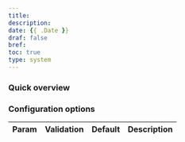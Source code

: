 ```yaml
---
title: 
description:
date: {{ .Date }}
draf: false
bref: 
toc: true
type: system
---
```


### Quick overview

### Configuration options

| Param | Validation | Default | Description |
|-------|-----------|----------|-------------|